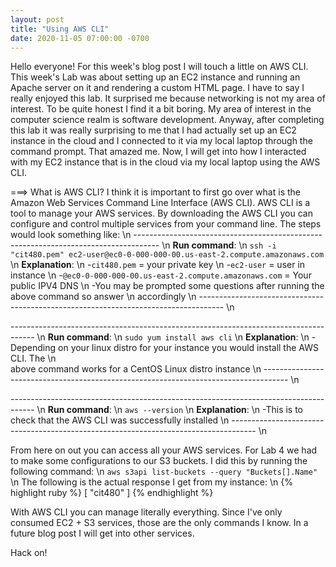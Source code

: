 ```yaml
---
layout: post
title: "Using AWS CLI"
date: 2020-11-05 07:00:00 -0700
---
```


Hello everyone! For this week's blog post I will touch a little on AWS CLI. This week's Lab was about setting up an EC2 instance and running an Apache server on it and rendering a custom HTML page. I have to say I really enjoyed this lab. It surprised me because networking is not my area of interest. To be quite honest I find it a bit boring. My area of interest in the computer science realm is software development. Anyway, after completing this lab it was really surprising to me that I had actually set up an EC2 instance in the cloud and I connected to it via my local laptop through the command prompt. That amazed me. Now, I will get into how I interacted with my EC2 instance that is in the cloud via my local laptop using the AWS CLI.

===> What is AWS CLI?
I think it is important to first go over what is the Amazon Web Services Command Line Interface (AWS CLI). AWS CLI is a tool to manage your AWS services. By downloading the AWS CLI you can configure and control multiple services from your command line. The steps would look something like: \n
------------------------------------------------------------------------------------ \n
**Run command**: \n
`ssh -i "cit480.pem" ec2-user@ec0-0-000-000-00.us-east-2.compute.amazonaws.com` \n
**Explanation**: \n
-`cit480.pem` = your private key \n
-`ec2-user` = user in instance \n
-`@ec0-0-000-000-00.us-east-2.compute.amazonaws.com` = Your public IPV4 DNS \n
-You may be prompted some questions after running the above command so answer \n
 accordingly \n
------------------------------------------------------------------------------------ \n

------------------------------------------------------------------------------------ \n
**Run command**: \n
`sudo yum install aws cli` \n 
**Explanation**: \n
-Depending on your linux distro for your instance you would install the AWS CLI. The \n   
 above command works for a CentOS Linux distro instance \n
------------------------------------------------------------------------------------ \n

------------------------------------------------------------------------------------ \n
**Run command**: \n
`aws --version` \n
**Explanation**: \n
-This is to check that the AWS CLI was successfully installed \n
------------------------------------------------------------------------------------ \n

From here on out you can access all your AWS services. For Lab 4 we had to make some configurations to our S3 buckets. I did this by running the following command: \n
`aws s3api list-buckets --query "Buckets[].Name"` \n 
The following is the actual response I get from my instance: \n
{% highlight ruby %}
[
    "cit480"
]
{% endhighlight %}

With AWS CLI you can manage literally everything. Since I've only consumed EC2 + S3 services, those are the only commands I know. In a future blog post I will get into other services.

Hack on!

